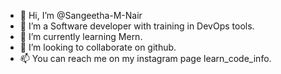 - 👋 Hi, I’m @Sangeetha-M-Nair
- 👀 I’m a Software developer with training in DevOps tools.
- 🌱 I’m currently learning Mern.
- 💞️ I’m looking to collaborate on github.
- 📫 You can reach me on my instagram page learn_code_info.

<!---
Sangeetha-M-Nair/Sangeetha-M-Nair is a ✨ special ✨ repository because its `README.md` (this file) appears on your GitHub profile.
You can click the Preview link to take a look at your changes.
--->
